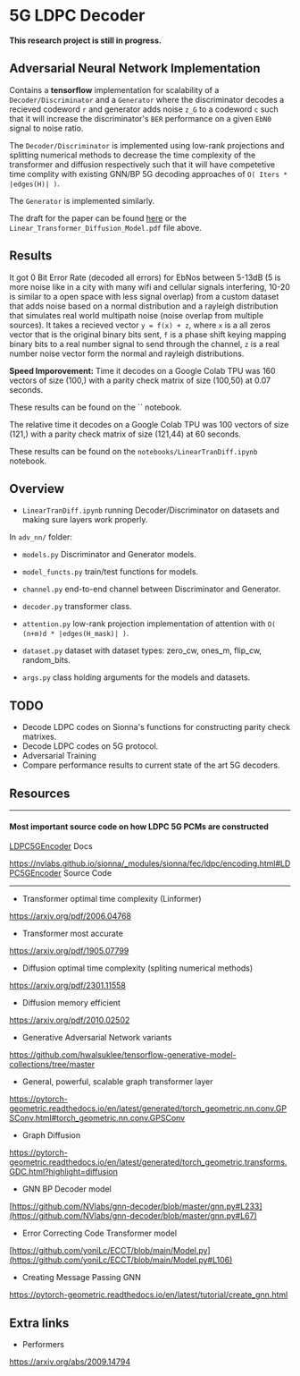 # 5G LDPC Decoder

**This research project is still in progress.**

## Adversarial Neural Network Implementation

Contains a **tensorflow** implementation for scalability of a `Decoder/Discriminator` and a `Generator` where the discriminator decodes a recieved codeword `r`
and generator adds noise `z_G` to a codeword `c` such that it will increase the discriminator's `BER` performance 
on a given `EbN0` signal to noise ratio. 

The `Decoder/Discriminator` is implemented using low-rank projections and splitting numerical methods to decrease the time complexity 
of the transformer and diffusion respectively such that it will have competetive time complity with existing GNN/BP 5G 
decoding approaches of `O( Iters * |edges(H)| )`. 

The `Generator` is implemented similarly.

The draft for the paper can be found [here](Linear_Transformer_Diffusion_Model.pdf) or the `Linear_Transformer_Diffusion_Model.pdf` file above.

## Results
It got 0 Bit Error Rate (decoded all errors) for EbNos between 5-13dB (5 is more noise like in a city with many wifi and cellular signals interfering, 10-20 is similar to a open space with less signal overlap) from a custom dataset that adds noise based on a normal distribution and a rayleigh distribution that simulates real world multipath noise (noise overlap from multiple sources). It takes a recieved vector `y = f(x) + z`, where `x` is a all zeros vector that is the original binary bits sent, `f` is a phase shift keying mapping binary bits to a real number signal to send through the channel, `z` is a real number noise vector form the normal and rayleigh distributions. 

**Speed Imporovement:** Time it decodes on a Google Colab TPU was 160 vectors of size (100,) with a parity check matrix of size (100,50) at 0.07 seconds. 

These results can be found on the `` notebook.

The relative time it decodes on a Google Colab TPU was 100 vectors of size (121,) with a parity check matrix of size (121,44) at 60 seconds. 

These results can be found on the `notebooks/LinearTranDiff.ipynb` notebook.


## Overview

- `LinearTranDiff.ipynb` running Decoder/Discriminator on datasets and making sure layers work properly.

In `adv_nn/` folder: 
- `models.py` Discriminator and Generator models.
- `model_functs.py` train/test functions for models.
- `channel.py` end-to-end channel between Discriminator and Generator.
  
- `decoder.py` transformer class.
- `attention.py` low-rank projection implementation of attention with `O( (n+m)d * |edges(H_mask)| )`.

- `dataset.py` dataset with dataset types: zero_cw, ones_m, flip_cw, random_bits.
- `args.py` class holding arguments for the models and datasets.


## TODO
- Decode LDPC codes on Sionna's functions for constructing parity check matrixes.
- Decode LDPC codes on 5G protocol.
- Adversarial Training
- Compare performance results to current state of the art 5G decoders.


## Resources

--- 

#### Most important source code on how LDPC 5G PCMs are constructed

[LDPC5GEncoder](https://nvlabs.github.io/sionna/api/fec.ldpc.html#sionna.fec.ldpc.encoding.LDPC5GEncoder) Docs

https://nvlabs.github.io/sionna/_modules/sionna/fec/ldpc/encoding.html#LDPC5GEncoder Source Code

--- 
- Transformer optimal time complexity (Linformer)

https://arxiv.org/pdf/2006.04768

- Transformer most accurate

https://arxiv.org/pdf/1905.07799

- Diffusion optimal time complexity (spliting numerical methods)

https://arxiv.org/pdf/2301.11558

- Diffusion memory efficient

https://arxiv.org/pdf/2010.02502

- Generative Adversarial Network variants

https://github.com/hwalsuklee/tensorflow-generative-model-collections/tree/master 

- General, powerful, scalable graph transformer layer

https://pytorch-geometric.readthedocs.io/en/latest/generated/torch_geometric.nn.conv.GPSConv.html#torch_geometric.nn.conv.GPSConv

- Graph Diffusion

https://pytorch-geometric.readthedocs.io/en/latest/generated/torch_geometric.transforms.GDC.html?highlight=diffusion

- GNN BP Decoder model

[https://github.com/NVlabs/gnn-decoder/blob/master/gnn.py#L233](https://github.com/NVlabs/gnn-decoder/blob/master/gnn.py#L67)

- Error Correcting Code Transformer model

[https://github.com/yoniLc/ECCT/blob/main/Model.py](https://github.com/yoniLc/ECCT/blob/main/Model.py#L106)

- Creating Message Passing GNN

https://pytorch-geometric.readthedocs.io/en/latest/tutorial/create_gnn.html


## Extra links

- Performers

https://arxiv.org/abs/2009.14794
